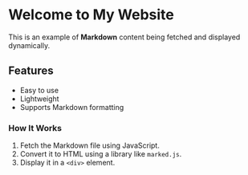 # Welcome to My Website

This is an example of **Markdown** content being fetched and displayed dynamically.

## Features
- Easy to use
- Lightweight
- Supports Markdown formatting

### How It Works
1. Fetch the Markdown file using JavaScript.
2. Convert it to HTML using a library like `marked.js`.
3. Display it in a `<div>` element.
